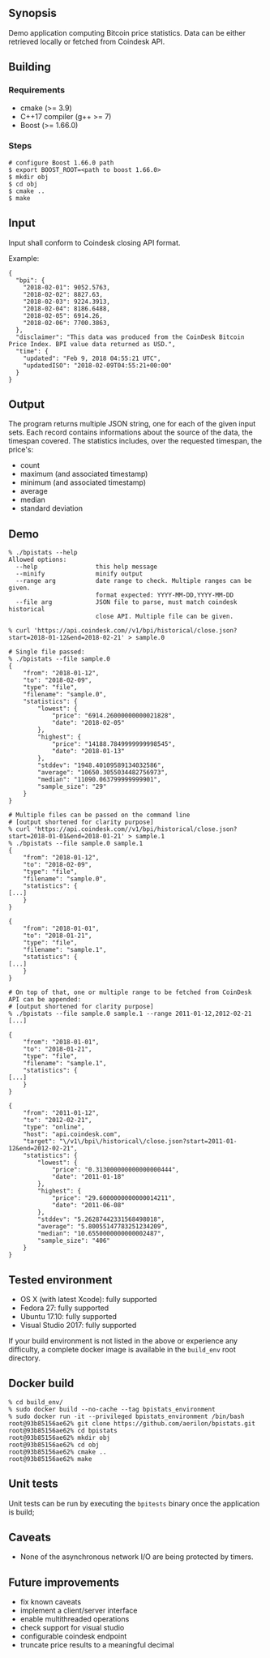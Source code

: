 ## Synopsis

Demo application computing Bitcoin price statistics. Data can be either
retrieved locally or fetched from Coindesk API.

## Building

### Requirements

 - cmake (>= 3.9)
 - C++17 compiler (g++ >= 7)
 - Boost (>= 1.66.0)

### Steps

```
# configure Boost 1.66.0 path
$ export BOOST_ROOT=<path to boost 1.66.0>
$ mkdir obj
$ cd obj
$ cmake ..
$ make
```

## Input

Input shall conform to Coindesk closing API format.

Example:
```
{
  "bpi": {
    "2018-02-01": 9052.5763,
    "2018-02-02": 8827.63,
    "2018-02-03": 9224.3913,
    "2018-02-04": 8186.6488,
    "2018-02-05": 6914.26,
    "2018-02-06": 7700.3863,
  },
  "disclaimer": "This data was produced from the CoinDesk Bitcoin Price Index. BPI value data returned as USD.",
  "time": {
    "updated": "Feb 9, 2018 04:55:21 UTC",
    "updatedISO": "2018-02-09T04:55:21+00:00"
  }
}
```

## Output

The program returns multiple JSON string, one for each of the given input sets.
Each record contains informations about the source of the data, the timespan
covered. The statistics includes, over the requested timespan, the price's:

 - count
 - maximum (and associated timestamp)
 - minimum (and associated timestamp)
 - average
 - median
 - standard deviation

## Demo

```
% ./bpistats --help
Allowed options:
  --help                this help message
  --minify              minify output
  --range arg           date range to check. Multiple ranges can be given.
                        format expected: YYYY-MM-DD,YYYY-MM-DD
  --file arg            JSON file to parse, must match coindesk historical
                        close API. Multiple file can be given.

% curl 'https://api.coindesk.com//v1/bpi/historical/close.json?start=2018-01-12&end=2018-02-21' > sample.0

# Single file passed:
% ./bpistats --file sample.0
{
    "from": "2018-01-12",
    "to": "2018-02-09",
    "type": "file",
    "filename": "sample.0",
    "statistics": {
        "lowest": {
            "price": "6914.26000000000021828",
            "date": "2018-02-05"
        },
        "highest": {
            "price": "14188.7849999999998545",
            "date": "2018-01-13"
        },
        "stddev": "1948.40109589134032586",
        "average": "10650.3055034482756973",
        "median": "11090.063799999999901",
        "sample_size": "29"
    }
}

# Multiple files can be passed on the command line
# [output shortened for clarity purpose]
% curl 'https://api.coindesk.com//v1/bpi/historical/close.json?start=2018-01-01&end=2018-01-21' > sample.1
% ./bpistats --file sample.0 sample.1
{
    "from": "2018-01-12",
    "to": "2018-02-09",
    "type": "file",
    "filename": "sample.0",
    "statistics": {
[...]
    }
}

{
    "from": "2018-01-01",
    "to": "2018-01-21",
    "type": "file",
    "filename": "sample.1",
    "statistics": {
[...]
    }
}

# On top of that, one or multiple range to be fetched from CoinDesk API can be appended:
# [output shortened for clarity purpose]
% ./bpistats --file sample.0 sample.1 --range 2011-01-12,2012-02-21
[...]

{
    "from": "2018-01-01",
    "to": "2018-01-21",
    "type": "file",
    "filename": "sample.1",
    "statistics": {
[...]
    }
}

{
    "from": "2011-01-12",
    "to": "2012-02-21",
    "type": "online",
    "host": "api.coindesk.com",
    "target": "\/v1\/bpi\/historical\/close.json?start=2011-01-12&end=2012-02-21",
    "statistics": {
        "lowest": {
            "price": "0.313000000000000000444",
            "date": "2011-01-18"
        },
        "highest": {
            "price": "29.6000000000000014211",
            "date": "2011-06-08"
        },
        "stddev": "5.26287442331568498018",
        "average": "5.80055147783251234209",
        "median": "10.6550000000000002487",
        "sample_size": "406"
    }
}
```

## Tested environment

 - OS X (with latest Xcode): fully supported
 - Fedora 27: fully supported
 - Ubuntu 17.10: fully supported
 - Visual Studio 2017: fully supported

If your build environment is not listed in the above or experience any
difficulty, a complete docker image is available in the `build_env` root directory.

## Docker build

```
% cd build_env/
% sudo docker build --no-cache --tag bpistats_environment
% sudo docker run -it --privileged bpistats_environment /bin/bash
root@93b85156ae62% git clone https://github.com/aerilon/bpistats.git
root@93b85156ae62% cd bpistats
root@93b85156ae62% mkdir obj
root@93b85156ae62% cd obj
root@93b85156ae62% cmake ..
root@93b85156ae62% make
```

## Unit tests

Unit tests can be run by executing the `bpitests` binary once the application is
build;

## Caveats

 - None of the asynchronous network I/O are being protected by timers.

## Future improvements

 - fix known caveats
 - implement a client/server interface
 - enable multithreaded operations
 - check support for visual studio
 - configurable coindesk endpoint
 - truncate price results to a meaningful decimal
